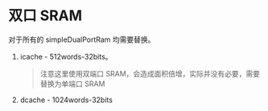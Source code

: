 # 双口 SRAM
对于所有的 simpleDualPortRam 均需要替换。
1. icache - 512words-32bits。 
   > 注意这里使用双端口 SRAM，会造成面积倍增，实际并没有必要，需要替换为单端口 SRAM

2. dcache - 1024words-32bits
